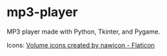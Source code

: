 # mp3-player
MP3 player made with Python, Tkinter, and Pygame.

Icons:
<a href="https://www.flaticon.com/free-icons/volume" title="volume icons">Volume icons created by nawicon - Flaticon</a>
